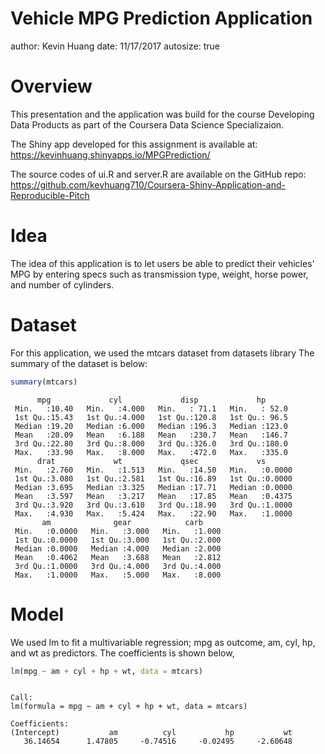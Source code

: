Vehicle MPG Prediction Application
========================================================
author: Kevin Huang
date: 11/17/2017
autosize: true

Overview
========================================================

This presentation and the application was build for the course Developing Data Products as part of the Coursera Data Science Specializaion.

The Shiny app developed for this assignment is available at:  https://kevinhuang.shinyapps.io/MPGPrediction/

The source codes of ui.R and server.R are available on the GitHub repo: https://github.com/kevhuang710/Coursera-Shiny-Application-and-Reproducible-Pitch

Idea
====

The idea of this application is to let users be able to predict their vehicles' MPG by entering specs such as transmission type, weight, horse power, and number of cylinders.

Dataset
========================================================

For this application, we used the mtcars dataset from datasets library
The summary of the dataset is below:

```r
summary(mtcars)
```

```
      mpg             cyl             disp             hp       
 Min.   :10.40   Min.   :4.000   Min.   : 71.1   Min.   : 52.0  
 1st Qu.:15.43   1st Qu.:4.000   1st Qu.:120.8   1st Qu.: 96.5  
 Median :19.20   Median :6.000   Median :196.3   Median :123.0  
 Mean   :20.09   Mean   :6.188   Mean   :230.7   Mean   :146.7  
 3rd Qu.:22.80   3rd Qu.:8.000   3rd Qu.:326.0   3rd Qu.:180.0  
 Max.   :33.90   Max.   :8.000   Max.   :472.0   Max.   :335.0  
      drat             wt             qsec             vs        
 Min.   :2.760   Min.   :1.513   Min.   :14.50   Min.   :0.0000  
 1st Qu.:3.080   1st Qu.:2.581   1st Qu.:16.89   1st Qu.:0.0000  
 Median :3.695   Median :3.325   Median :17.71   Median :0.0000  
 Mean   :3.597   Mean   :3.217   Mean   :17.85   Mean   :0.4375  
 3rd Qu.:3.920   3rd Qu.:3.610   3rd Qu.:18.90   3rd Qu.:1.0000  
 Max.   :4.930   Max.   :5.424   Max.   :22.90   Max.   :1.0000  
       am              gear            carb      
 Min.   :0.0000   Min.   :3.000   Min.   :1.000  
 1st Qu.:0.0000   1st Qu.:3.000   1st Qu.:2.000  
 Median :0.0000   Median :4.000   Median :2.000  
 Mean   :0.4062   Mean   :3.688   Mean   :2.812  
 3rd Qu.:1.0000   3rd Qu.:4.000   3rd Qu.:4.000  
 Max.   :1.0000   Max.   :5.000   Max.   :8.000  
```

Model
========================================================

We used lm to fit a multivariable regression; mpg as outcome, am, cyl, hp, and wt as predictors. The coefficients is shown below,


```r
lm(mpg ~ am + cyl + hp + wt, data = mtcars)
```

```

Call:
lm(formula = mpg ~ am + cyl + hp + wt, data = mtcars)

Coefficients:
(Intercept)           am          cyl           hp           wt  
   36.14654      1.47805     -0.74516     -0.02495     -2.60648  
```
